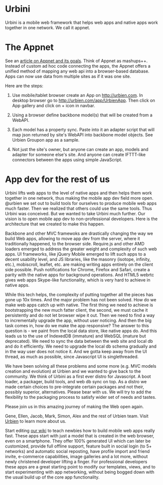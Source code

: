 Urbini
======
Urbini is a mobile web framework that helps web apps and native apps work together in one network. We call it appnet.

The Appnet
==================
See an [article on Appnet and its goals](https://github.com/urbien/urbini/wiki/Appnet).
Think of Appnet as mashups++. Instead of custom ad hoc code connecting the apps, the Appnet offers a unified method of mapping any web api into a browser-based database. Apps can now use data from multiple sites as if it was one site.

Here are the steps:
1. Use mobile/tablet browser create an App on http://urbien.com. In desktop browser go to http://urbien.com/app/UrbienApp. Then click on App gallery and click on + icon in navbar.

2. Using a browser define backbone model(s) that will be created from a WebAPI.

3. Each model has a property sync. Paste into it an adapter script that will map json returned by site's WebAPI into backbone model objects. See Urbien Groupon app as a sample.

4. Not just the site's owner, but anyone can create an app, models and adapter for someone else's site. And anyone can create IFTTT-like connectors between the apps using simple JavaScript.

App dev for the rest of us
====================
Urbini lifts web apps to the level of native apps and then helps them work together in one network, thus making the mobile app dev field more open. @urbien we set out to build tools for ourselves to produce mobile web apps much faster. Then we realized that others could use the same tools. Thus Urbini was conceived. But we wanted to take Urbini much further. Our vision is to open mobile app dev to non-professional developers. Here is the architecture that we created to make this happen.

Backbone and other MVC framewoks are drastically changing the way we build Web apps, allowing to move app dev from the server, where it traditionally happened, to the browser side. Require.js and other AMD loaders emerged to address the greater weight and complexity of such web apps. UI frameworks, like jQuery Mobile emerged to lift such apps to a decent usability level, and JS libraries, like the masonry (isotope, infinity, etc.), mobiscroll, leaflet, etc. are making writing apps entirely on the client side possible. Push notifications for Chrome, Firefox and Safari, create a parity with the native apps for background operations. And HTML5 webrtc gives web apps Skype-like functionality, which is very hard to achieve in native apps.

While this tech helps, the complexity of putting together all the pieces has gone up 10x times. And the major problem has not been solved. How do we make web apps catch up with native. The first thing we need to achieve is bootstrapping the new much fatter client, the second, we must cache it persistently and do not let browser wipe it out. Then we need to find a way to incrementally upgrade the app, without user noticing. And then the big task comes in, how do we make the app responsive? The answer to this question is - we paint from the local data store, like native apps do. And this leads us to the use of IndexedDB (immature) and WebSQL (mature but deprecated). We need to sync the data between the web site and local db and do it efficiently. We need to upgrade the local db schema gradually and in the way user does not notice it. And we gotta keep away from the UI thread, as much as possible, since Javascript UI is singlethreaded. 

We have been solving all these problems and some more (e.g. MVC models creation and evolution) at Urbien and we wanted to give back to the community. We think of Urbini as a first ever distro for Javascript. A boot loader, a packager, build tools, and web db sync on top. As a distro we made certain choices to pre-integrate certain packages and not their, possibly superior, alternatives. Please bear with us. We will try to add the flexibility to the packaging process to satisfy wider set of needs and tastes. 

Please join us in this amazing journey of making the Web open again.

Gene, Ellen, Jacob, Mark, Simon, Alex and the rest of Urbien team.
Visit <a href="http://urbien.com">Urbien</a> to learn more about us.

Start editing <a href="https://github.com/urbien/urbini/wiki">our wiki</a> to teach newbies how to build mobile web apps really fast. These apps start with just a model that is created in the web browser, even on a smartphone. They offer 100% generated UI which can later be customized, provide full offline support, feature built in social login (to 5+ networks) and automatic social reposting, have profile import and friend invite, e-commerce capabilities, image galleries and a lot more, without newly christened developer lifting a finger. For professional developers these apps are a great starting point to modify our templates, views, and to start experimenting with app networking, without being bogged down with the usual build up of the core app functionality. 
